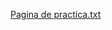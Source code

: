 [Pagina de practica.txt](https://github.com/user-attachments/files/16564880/Pagina.de.practica.txt)
